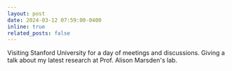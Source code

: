 ```yaml
---
layout: post
date: 2024-03-12 07:59:00-0400
inline: true
related_posts: false
---
```


Visiting Stanford University for a day of meetings and discussions. Giving a talk about my latest research at Prof. Alison Marsden's lab.
